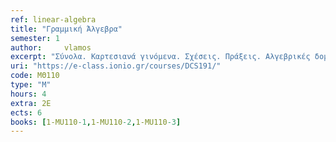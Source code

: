 ```yaml
---
ref: linear-algebra
title: "Γραμμική Άλγεβρα"
semester: 1
author: 	vlamos
excerpt: "Σύνολα. Καρτεσιανά γινόμενα. Σχέσεις. Πράξεις. Αλγεβρικές δομές. Πίνακες, πράξεις πινάκων, ανάστροφος πίνακας, αντίστροφος πίνακας. Ορίζουσες και ιδιότητες οριζουσών. Γραμμικά συστήματα. Μέθοδος Gauss. Μέθοδος Gauss –Jordan. Λύση συστήματος με τον αντίστροφο πίνακα. Μέθοδος Cramer. Διανυσματικοί χώροι. Γραμμικές απεικονίσεις. Πυρήνας και εικόνα γραμμικής απεικόνισης. Αλλαγή βάσης. Ιδιοτιμές και ιδιοδιανύσματα. Διαγωνιοποίηση πίνακα. Εφαρμογές στην πληροφορική."
uri: "https://e-class.ionio.gr/courses/DCS191/"
code: ΜΘ110
type: "M"
hours: 4
extra: 2Ε
ects: 6
books: [1-MU110-1,1-MU110-2,1-MU110-3]
--- 
```



  

